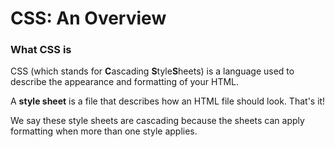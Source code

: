 # CSS: An Overview

### **What CSS is**

CSS \(which stands for **C**ascading **S**tyle**S**heets\) is a language used to describe the appearance and formatting of your HTML.

A **style sheet** is a file that describes how an HTML file should look. That's it!

We say these style sheets are cascading because the sheets can apply formatting when more than one style applies.



